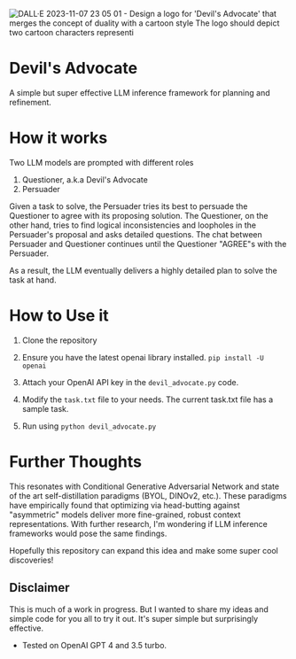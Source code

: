 ![DALL·E 2023-11-07 23 05 01 - Design a logo for 'Devil's Advocate' that merges the concept of duality with a cartoon style  The logo should depict two cartoon characters representi](https://github.com/Wingtail/devils-advocate/assets/36527269/a5068c83-bc15-45d5-8ad8-bef8419351da)

# Devil's Advocate

A simple but super effective LLM inference framework for planning and refinement.

# How it works

Two LLM models are prompted with different roles
1. Questioner, a.k.a Devil's Advocate
2. Persuader

Given a task to solve, the Persuader tries its best to persuade the Questioner to agree with its proposing solution. The Questioner, on the other hand, tries to find logical inconsistencies and loopholes in the Persuader's proposal and asks detailed questions. The chat between Persuader and Questioner continues until the Questioner "AGREE"s with the Persuader. 

As a result, the LLM eventually delivers a highly detailed plan to solve the task at hand.

# How to Use it

1. Clone the repository
2. Ensure you have the latest openai library installed.
```pip install -U openai```

3. Attach your OpenAI API key in the ```devil_advocate.py``` code.
5. Modify the ```task.txt``` file to your needs. The current task.txt file has a sample task.
6. Run using ```python devil_advocate.py```

# Further Thoughts

This resonates with Conditional Generative Adversarial Network and state of the art self-distillation paradigms (BYOL, DINOv2, etc.). These paradigms have empirically found that optimizing via head-butting against "asymmetric" models deliver more fine-grained, robust context representations. With further research, I'm wondering if LLM inference frameworks would pose the same findings. 

Hopefully this repository can expand this idea and make some super cool discoveries!

## Disclaimer

This is much of a work in progress. But I wanted to share my ideas and simple code for you all to try it out. It's super simple but surprisingly effective.

- Tested on OpenAI GPT 4 and 3.5 turbo.
